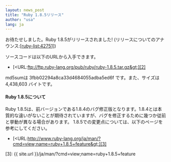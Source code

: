 ```yaml
---
layout: news_post
title: "Ruby 1.8.5リリース"
author: "usa"
lang: ja
---
```


お待たせしました。Ruby 1.8.5がリリースされました! (リリースについてのアナウンス:[\[ruby-list:42751\]][1])

ソースコードは以下のURLから入手できます。

* [&lt;URL:ftp://ftp.ruby-lang.org/pub/ruby/ruby-1.8.5.tar.gz&gt;][2]

md5sumは 3fbb02294a8ca33d4684055adba5ed6f です。また、サイズは 4,438,603 バイトです。

#### Ruby 1.8.5について

Ruby
1.8.5は、前バージョンである1.8.4のバグ修正版となります。1.8.4とは本質的な違いがないことが期待されていますが、バグを修正するために幾つか従前と挙動が異なる場合があります。
1.8.5での変更点については、以下のページを参考にしてください。

* [&lt;URL:http://www.ruby-lang.org/ja/man/?cmd=view;name=ruby+1.8.5+feature&gt;][3]



[1]: http://blade.nagaokaut.ac.jp/cgi-bin/scat.rb/ruby/ruby-list/42751 
[2]: ftp://ftp.ruby-lang.org/pub/ruby/ruby-1.8.5.tar.gz 
[3]: {{ site.url }}/ja/man/?cmd=view;name=ruby+1.8.5+feature 
